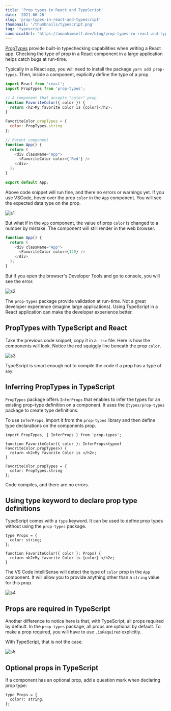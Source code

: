 ```yaml
---
title: 'Prop types in React and TypeScript'
date: '2021-06-28'
slug: 'prop-types-in-react-and-typescript'
thumbnail: '/thumbnails/typescript.png'
tag: 'typescript'
canonicalUrl: 'https://amanhimself.dev/blog/prop-types-in-react-and-typescript/'
---
```


[PropTypes](https://www.npmjs.com/package/prop-types) provide built-in typechecking capabilities when writing a React app. Checking the type of prop in a React component in a large application helps catch bugs at run-time.

Typically in a React app, you will need to install the package `yarn add prop-types`. Then, inside a component, explicitly define the type of a prop.

```js
import React from 'react';
import PropTypes from 'prop-types';

// A component that accepts "color" prop
function FavoriteColor({ color }) {
  return <h2>My favorite Color is {color}</h2>;
}

FavoriteColor.propTypes = {
  color: PropTypes.string
};

// Parent component
function App() {
  return (
    <div className="App">
      <FavoriteColor color={'Red'} />
    </div>
  );
}

export default App;
```

Above code snippet will run fine, and there no errors or warnings yet. If you use VSCode, hover over the prop `color` in the `App` component. You will see the expected data type on the prop.

![s1](https://res.cloudinary.com/amanmittal/image/upload/v1624823701/s1_beblnm.png)

But what if in the `App` component, the value of prop `color` is changed to a number by mistake. The component will still render in the web browser.

```js
function App() {
  return (
    <div className="App">
      <FavoriteColor color={120} />
    </div>
  );
}
```

But if you open the browser's Developer Tools and go to console, you will see the error.

![s2](https://res.cloudinary.com/amanmittal/image/upload/v1624823701/s2_p9h3mq.png)

The `prop-types` package provide validation at run-time. Not a great developer experience (imagine large applications). Using TypeScript in a React application can make the developer experience better.

## PropTypes with TypeScript and React

Take the previous code snippet, copy it in a `.tsx` file. Here is how the components will look. Notice the red squiggly line beneath the prop `color`.

![s3](https://res.cloudinary.com/amanmittal/image/upload/v1624823702/s3_okboft.png)

TypeScript is smart enough not to compile the code if a prop has a type of `any`.

## Inferring PropTypes in TypeScript

`PropTypes` package offers `InferProps` that enables to infer the types for an existing prop-type definition on a component. It uses the `@types/prop-types` package to create type definitions.

To use `InferProps`, import it from the `prop-types` library and then define type declarations on the components prop.

```tsx
import PropTypes, { InferProps } from 'prop-types';

function FavoriteColor({ color }: InferProps<typeof FavoriteColor.propTypes>) {
  return <h2>My favorite Color is </h2>;
}

FavoriteColor.propTypes = {
  color: PropTypes.string
};
```

Code compiles, and there are no errors.

## Using type keyword to declare prop type definitions

TypeScript comes with a `type` keyword. It can be used to define prop types without using the `prop-types` package.

```tsx
type Props = {
  color: string;
};

function FavoriteColor({ color }: Props) {
  return <h2>My favorite Color is {color} </h2>;
}
```

The VS Code IntelliSense will detect the type of `color` prop in the `App` component. It will allow you to provide anything other than a `string` value for this prop.

![s4](https://res.cloudinary.com/amanmittal/image/upload/v1624823701/s4_fyz6bw.png)

## Props are required in TypeScript

Another difference to notice here is that, with TypeScript, all props required by default. In the `prop-types` package, all props are optional by default. To make a prop required, you will have to use `.isRequired` explicitly.

With TypeScript, that is not the case.

![s5](https://res.cloudinary.com/amanmittal/image/upload/v1624823702/s5_m36cnq.png)

## Optional props in TypeScript

If a component has an optional prop, add a question mark when declaring prop type:

```tsx
type Props = {
  color?: string;
};
```
